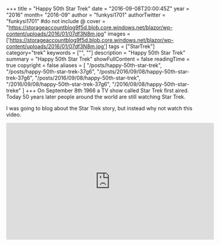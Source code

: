 +++
title = "Happy 50th Star Trek"
date = "2016-09-08T20:00:45Z"
year = "2016"
month= "2016-09"
author = "funkysi1701"
authorTwitter = "funkysi1701" #do not include @
cover = "https://storageaccountblog9f5d.blob.core.windows.net/blazor/wp-content/uploads/2016/01/07df3N8m.jpg"
images = ['https://storageaccountblog9f5d.blob.core.windows.net/blazor/wp-content/uploads/2016/01/07df3N8m.jpg']
tags = ["StarTrek"]
category="trek"
keywords = ["", ""]
description =  "Happy 50th Star Trek"
summary = "Happy 50th Star Trek"
showFullContent = false
readingTime = true
copyright = false
aliases = [
    "/posts/happy-50th-star-trek",
    "/posts/happy-50th-star-trek-37g6",
    "/posts/2016/09/08/happy-50th-star-trek-37g6",
    "/posts/2016/09/08/happy-50th-star-trek",
    "/2016/09/08/happy-50th-star-trek-37g6",
    "/2016/09/08/happy-50th-star-treke"
]
+++
On September 8th 1966 a TV show called Star Trek first aired. Today 50 years later people around the world are still watching Star Trek.

I was going to blog about the Star Trek story, but instead why not watch this video.

<iframe width="560" height="315" src="https://www.youtube.com/embed/Bzi6CmUDabQ" title="YouTube video player" frameborder="0" allow="accelerometer; autoplay; clipboard-write; encrypted-media; gyroscope; picture-in-picture" allowfullscreen></iframe>